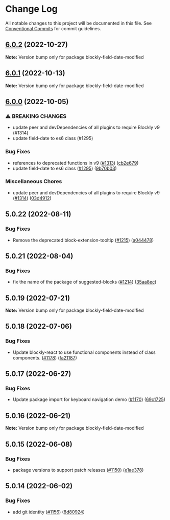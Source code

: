 # Change Log

All notable changes to this project will be documented in this file.
See [Conventional Commits](https://conventionalcommits.org) for commit guidelines.

## [6.0.2](https://github.com/google/blockly-samples/compare/blockly-field-date-modified@6.0.1...blockly-field-date-modified@6.0.2) (2022-10-27)

**Note:** Version bump only for package blockly-field-date-modified





## [6.0.1](https://github.com/google/blockly-samples/compare/blockly-field-date-modified@6.0.0...blockly-field-date-modified@6.0.1) (2022-10-13)

**Note:** Version bump only for package blockly-field-date-modified





## [6.0.0](https://github.com/google/blockly-samples/compare/blockly-field-date-modified@5.0.22...blockly-field-date-modified@6.0.0) (2022-10-05)


### ⚠ BREAKING CHANGES

* update peer and devDependencies of all plugins to require Blockly v9 (#1314)
* update field-date to es6 class (#1295)

### Bug Fixes

* references to deprecated functions in v9 ([#1313](https://github.com/google/blockly-samples/issues/1313)) ([cb2e679](https://github.com/google/blockly-samples/commit/cb2e67987e0b62a77c26adc660cc6ade1ba67954))
* update field-date to es6 class ([#1295](https://github.com/google/blockly-samples/issues/1295)) ([9b70b03](https://github.com/google/blockly-samples/commit/9b70b0300c625c0cddc1eea241a3d2c2200344f8))


### Miscellaneous Chores

* update peer and devDependencies of all plugins to require Blockly v9 ([#1314](https://github.com/google/blockly-samples/issues/1314)) ([03d4912](https://github.com/google/blockly-samples/commit/03d4912c42c8de0f30493037ccc28dddaea0f266))



## 5.0.22 (2022-08-11)


### Bug Fixes

* Remove the deprecated block-extension-tooltip ([#1215](https://github.com/google/blockly-samples/issues/1215)) ([a044478](https://github.com/google/blockly-samples/commit/a044478c86a73e3065bc866e427f175cbec6fc13))





## 5.0.21 (2022-08-04)


### Bug Fixes

* fix the name of the package of suggested-blocks ([#1214](https://github.com/google/blockly-samples/issues/1214)) ([35aa8ec](https://github.com/google/blockly-samples/commit/35aa8ec73a60a4eb5b1e80cb2fc71dcd83d05e27))





## 5.0.19 (2022-07-21)

**Note:** Version bump only for package blockly-field-date-modified





## 5.0.18 (2022-07-06)


### Bug Fixes

* Update blockly-react to use functional components instead of class components. ([#1178](https://github.com/google/blockly-samples/issues/1178)) ([fa21187](https://github.com/google/blockly-samples/commit/fa21187cdbe4ec3a5c69f185540dd68a98eb69d7))





## 5.0.17 (2022-06-27)


### Bug Fixes

* Update package import for keyboard navigation demo ([#1170](https://github.com/google/blockly-samples/issues/1170)) ([69c1725](https://github.com/google/blockly-samples/commit/69c1725b775279fcc397dc178935208d5f42b08c))





## 5.0.16 (2022-06-21)

**Note:** Version bump only for package blockly-field-date-modified





## 5.0.15 (2022-06-08)


### Bug Fixes

* package versions to support patch releases ([#1150](https://github.com/google/blockly-samples/issues/1150)) ([e1ae378](https://github.com/google/blockly-samples/commit/e1ae378d779531621c3d948566257d069002963f))





## 5.0.14 (2022-06-02)


### Bug Fixes

* add git identity ([#1156](https://github.com/google/blockly-samples/issues/1156)) ([8d80924](https://github.com/google/blockly-samples/commit/8d809243b277375beb2ce75d4e157b5e17f78193))
